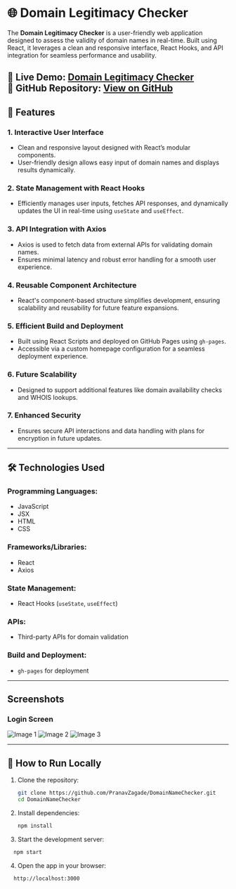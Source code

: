 # 🌐 Domain Legitimacy Checker

The **Domain Legitimacy Checker** is a user-friendly web application designed to assess the validity of domain names in real-time. Built using React, it leverages a clean and responsive interface, React Hooks, and API integration for seamless performance and usability.

🔗 **Live Demo:** [Domain Legitimacy Checker](https://PranavZagade.github.io/DomainNameChecker)  
📂 **GitHub Repository:** [View on GitHub](https://github.com/PranavZagade/DomainNameChecker)
---

## 🚀 Features

### 1. **Interactive User Interface**
- Clean and responsive layout designed with React’s modular components.
- User-friendly design allows easy input of domain names and displays results dynamically.

### 2. **State Management with React Hooks**
- Efficiently manages user inputs, fetches API responses, and dynamically updates the UI in real-time using `useState` and `useEffect`.

### 3. **API Integration with Axios**
- Axios is used to fetch data from external APIs for validating domain names.
- Ensures minimal latency and robust error handling for a smooth user experience.

### 4. **Reusable Component Architecture**
- React's component-based structure simplifies development, ensuring scalability and reusability for future feature expansions.

### 5. **Efficient Build and Deployment**
- Built using React Scripts and deployed on GitHub Pages using `gh-pages`.
- Accessible via a custom homepage configuration for a seamless deployment experience.

### 6. **Future Scalability**
- Designed to support additional features like domain availability checks and WHOIS lookups.

### 7. **Enhanced Security**
- Ensures secure API interactions and data handling with plans for encryption in future updates.

---

## 🛠️ Technologies Used

### Programming Languages:
- JavaScript
- JSX
- HTML
- CSS

### Frameworks/Libraries:
- React
- Axios

### State Management:
- React Hooks (`useState`, `useEffect`)

### APIs:
- Third-party APIs for domain validation

### Build and Deployment:
- `gh-pages` for deployment


---

## Screenshots

### Login Screen
![Image 1](Screenshots/login.png)
![Image 2](Screenshots/login.png)
![Image 3](Screenshots/login.png)

---


## 🌟 How to Run Locally

1. Clone the repository:
   ```bash
   git clone https://github.com/PranavZagade/DomainNameChecker.git
   cd DomainNameChecker

2. Install dependencies:
   ```bash
   npm install

3. Start the development server:
 ```bash
   npm start
```
4. Open the app in your browser:
 ```bash
   http://localhost:3000
```


